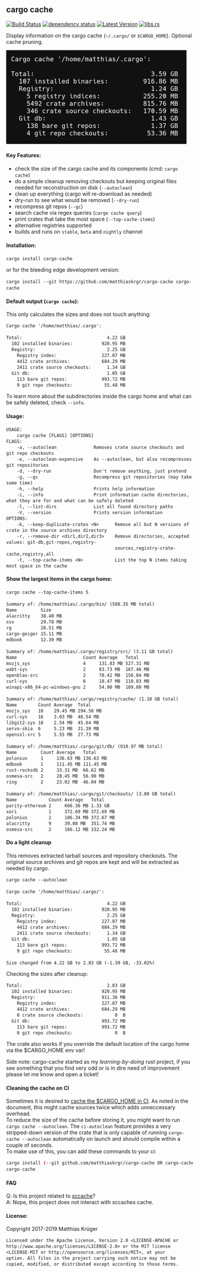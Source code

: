 ## cargo cache

[![Build Status](https://travis-ci.org/matthiaskrgr/cargo-cache.svg?branch=master)](https://travis-ci.org/matthiaskrgr/cargo-cache)
[![dependency status](https://deps.rs/repo/github/matthiaskrgr/cargo-cache/status.svg)](https://deps.rs/repo/github/matthiaskrgr/cargo-cache)
[![Latest Version](https://img.shields.io/crates/v/cargo-cache.svg)](https://crates.io/crates/cargo-cache)
[![libs.rs](https://img.shields.io/badge/libs.rs-gray.svg)](https://lib.rs/crates/cargo-cache)

Display information on the cargo cache (`~/.cargo/` or `$CARGO_HOME`). Optional cache pruning.


![Screenshot of cargo cache default output (it's listed below also in textual form)](data/screenshot_readme_f724ec8.png?raw=true "Cargo Cache")

#### Key Features:
* check the size of the cargo cache and its components (cmd: `cargo cache`)
* do a simple cleanup removing checkouts but keeping original files needed for reconstruction on disk (`--autoclean`)
* clean up everything (cargo will re-download as needed)
* dry-run to see what would be removed (`--dry-run`)
* recompress git repos (`--gc`)
* search cache via regex queries (`cargo cache query`)
* print crates that take the most space (`--top-cache-items`)
* alternative registries supported
* builds and runs on `stable`, `beta` and `nightly` channel

#### Installation:
```cargo install cargo-cache```

or for the bleeding edge development version:

```cargo install --git https://github.com/matthiaskrgr/cargo-cache cargo-cache```

#### Default output (`cargo cache`):
This only calculates the sizes and does not touch anything:
````
Cargo cache '/home/matthias/.cargo':

Total:                                4.22 GB
  102 installed binaries:           920.95 MB
  Registry:                           2.25 GB
    Registry index:                 227.07 MB
    4412 crate archives:            684.29 MB
    2411 crate source checkouts:      1.34 GB
  Git db:                             1.05 GB
    113 bare git repos:             993.72 MB
    9 git repo checkouts:            55.48 MB
````
To learn more about the subdirectories inside the cargo home and what can be safely deleted, check `--info`.


#### Usage:
````
USAGE:
    cargo cache [FLAGS] [OPTIONS]
FLAGS:
    -a, --autoclean              Removes crate source checkouts and git repo checkouts
    -e, --autoclean-expensive    As --autoclean, but also recompresses git repositories
    -d, --dry-run                Don't remove anything, just pretend
    -g, --gc                     Recompress git repositories (may take some time)
    -h, --help                   Prints help information
    -i, --info                   Print information cache directories, what they are for and what can be safely deleted
    -l, --list-dirs              List all found directory paths
    -V, --version                Prints version information
OPTIONS:
    -k, --keep-duplicate-crates <N>      Remove all but N versions of crate in the source archives directory
    -r, --remove-dir <dir1,dir2,dir3>    Remove directories, accepted values: git-db,git-repos,registry-
                                         sources,registry-crate-cache,registry,all
    -t, --top-cache-items <N>            List the top N items taking most space in the cache
````

#### Show the largest items in the cargo home:
````
cargo cache --top-cache-items 5

Summary of: /home/matthias/.cargo/bin/ (588.35 MB total)
Name         Size
alacritty    38.40 MB
xsv          29.78 MB
rg           28.51 MB
cargo-geiger 15.11 MB
mdbook       12.39 MB

Summary of: /home/matthias/.cargo/registry/src/ (3.11 GB total)
Name                         Count Average   Total
mozjs_sys                    4     131.83 MB 527.31 MB
wabt-sys                     2     83.73 MB  167.46 MB
openblas-src                 2     78.42 MB  156.84 MB
curl-sys                     6     18.47 MB  110.83 MB
winapi-x86_64-pc-windows-gnu 2     54.90 MB  109.80 MB

Summary of: /home/matthias/.cargo/registry/cache/ (1.18 GB total)
Name        Count Average  Total
mozjs_sys   10    29.45 MB 294.50 MB
curl-sys    16    3.03 MB  48.54 MB
libgit2-sys 18    2.54 MB  45.64 MB
servo-skia  6     5.23 MB  31.39 MB
openssl-src 5     5.55 MB  27.73 MB

Summary of: /home/matthias/.cargo/git/db/ (918.97 MB total)
Name         Count Average   Total
polonius     1     136.63 MB 136.63 MB
mdbook       1     111.45 MB 111.45 MB
rust-rocksdb 2     33.31 MB  66.62 MB
osmesa-src   2     28.45 MB  56.90 MB
ring         2     23.02 MB  46.04 MB

Summary of: /home/matthias/.cargo/git/checkouts/ (3.80 GB total)
Name            Count Average   Total
parity-ethereum 2     666.36 MB 1.33 GB
xori            1     372.69 MB 372.69 MB
polonius        2     186.34 MB 372.67 MB
alacritty       9     39.08 MB  351.74 MB
osmesa-src      2     166.12 MB 332.24 MB
````
#### Do a light cleanup
This removes extracted tarball sources and repository checkouts.
The original source archives and git repos are kept and will be extracted as needed by cargo.
````
cargo cache --autoclean

Cargo cache '/home/matthias/.cargo/':

Total:                                4.22 GB
  102 installed binaries:           920.95 MB
  Registry:                           2.25 GB
    Registry index:                 227.07 MB
    4412 crate archives:            684.29 MB
    2411 crate source checkouts:      1.34 GB
  Git db:                             1.05 GB
    113 bare git repos:             993.72 MB
    9 git repo checkouts:            55.48 MB

Size changed from 4.22 GB to 2.83 GB (-1.39 GB, -33.02%)
````
Checking the sizes after cleanup:
````
Total:                                2.83 GB
  102 installed binaries:           920.95 MB
  Registry:                         911.36 MB
    Registry index:                 227.07 MB
    4412 crate archives:            684.29 MB
    0 crate source checkouts:            0  B
  Git db:                           993.72 MB
    113 bare git repos:             993.72 MB
    0 git repo checkouts:                0  B
````

The crate also works if you override the default location of the cargo home via
the $CARGO_HOME env var!


Side note: cargo-cache started as my *learning-by-doing* rust project, if you see something that you find very odd or is in dire need of improvement please let me know and open a ticket!

#### Cleaning the cache on CI
Sometimes it is desired to [cache the $CARGO_HOME in CI](https://doc.rust-lang.org/nightly/cargo/guide/cargo-home.html#caching-the-cargo-home-in-ci).
As noted in the document, this might cache sources twice which adds unneccessary overhead.  
To reduce the size of the cache before storing it, you might want to run `cargo cache --autoclean`.
The `ci-autoclean` feature provides a very stripped-down version of the crate that is only capable of running `cargo-cache --autoclean` automatically on launch and should compile within a couple of seconds.  
To make use of this, you can add these commands to your ci:
````bash
cargo install (--git github.com/matthiaskrgr/cargo-cache OR cargo-cache) --no-default-features --features ci-autoclean
cargo-cache
````

#### FAQ
Q: Is this project related to [sccache](https://github.com/mozilla/sccache)?  
A: Nope, this project does not interact with sccaches cache.


#### License:

Copyright 2017-2019 Matthias Krüger

````
Licensed under the Apache License, Version 2.0 <LICENSE-APACHE or
http://www.apache.org/licenses/LICENSE-2.0> or the MIT license
<LICENSE-MIT or http://opensource.org/licenses/MIT>, at your
option. All files in the project carrying such notice may not be
copied, modified, or distributed except according to those terms.
````
